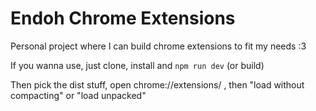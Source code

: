 # Endoh Chrome Extensions

Personal project where I can build chrome extensions to fit my needs :3

If you wanna use, just clone, install and `npm run dev` (or build)

Then pick the dist stuff, open chrome://extensions/ , then "load without compacting" or "load unpacked"
